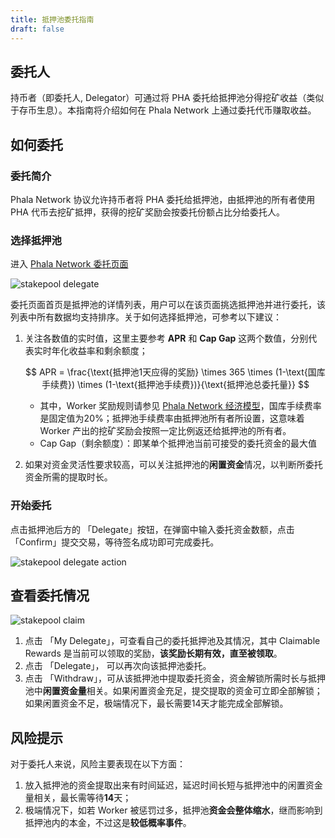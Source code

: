 ```yaml
---
title: 抵押池委托指南
draft: false
---
```


<script>
  MathJax = {
    tex: {
      inlineMath: [['$', '$'], ['\\(', '\\)']],
      displayMath: [['$$','$$'], ['\\[', '\\]']],
      processEscapes: true,
      processEnvironments: true
    },
    options: {
      skipHtmlTags: ['script', 'noscript', 'style', 'textarea', 'pre']
    }
  };
  window.addEventListener('load', (event) => {
      document.querySelectorAll("mjx-container").forEach(function(x){
        x.parentElement.classList += 'has-jax'})
    });
</script>
<script type="text/javascript" id="MathJax-script" async
  src="https://cdn.jsdelivr.net/npm/mathjax@3/es5/tex-mml-chtml.js"></script>

## 委托人

持币者（即委托人, Delegator）可通过将 PHA 委托给抵押池分得挖矿收益（类似于存币生息）。本指南将介绍如何在 Phala Network 上通过委托代币赚取收益。

## 如何委托

### 委托简介

Phala Network 协议允许持币者将 PHA 委托给抵押池，由抵押池的所有者使用 PHA 代币去挖矿抵押，获得的挖矿奖励会按委托份额占比分给委托人。

### 选择抵押池

进入 [Phala Network 委托页面](https://app.phala.network/delegate/)

![stakepool delegate](/images/docs/khala-user/stakepool-delegate.jpg)

委托页面首页是抵押池的详情列表，用户可以在该页面挑选抵押池并进行委托，该列表中所有数据均支持排序。关于如何选择抵押池，可参考以下建议：

1. 关注各数值的实时值，这里主要参考 **APR** 和 **Cap Gap** 这两个数值，分别代表实时年化收益率和剩余额度；

    $$
    APR = \frac{\text{抵押池1天应得的奖励} \times 365 \times (1-\text{国库手续费}) \times (1-\text{抵押池手续费})}{\text{抵押池总委托量}}
    $$

    - 其中，Worker 奖励规则请参见 [Phala Network 经济模型](https://mp.weixin.qq.com/s/E9p9619CS50T3oE_-QSIuQ)，国库手续费率是固定值为20%；抵押池手续费率由抵押池所有者所设置，这意味着 Worker 产出的挖矿奖励会按照一定比例返还给抵押池的所有者。
    - Cap Gap（剩余额度）：即某单个抵押池当前可接受的委托资金的最大值

2. 如果对资金灵活性要求较高，可以关注抵押池的**闲置资金**情况，以判断所委托资金所需的提取时长。

### 开始委托

点击抵押池后方的 「Delegate」按钮，在弹窗中输入委托资金数额，点击 「Confirm」提交交易，等待签名成功即可完成委托。

![stakepool delegate action](/images/docs/khala-user/stakepool-delegate-action.jpg)

## 查看委托情况

![stakepool claim](/images/docs/khala-user/stakepool-claim.jpg)

1. 点击 「My Delegate」，可查看自己的委托抵押池及其情况，其中 Claimable Rewards 是当前可以领取的奖励，**该奖励长期有效，直至被领取**。
2. 点击 「Delegate」， 可以再次向该抵押池委托。
3. 点击 「Withdraw」，可从该抵押池中提取委托资金，资金解锁所需时长与抵押池中**闲置资金量**相关。如果闲置资金充足，提交提取的资金可立即全部解锁；如果闲置资金不足，极端情况下，最长需要14天才能完成全部解锁。

## 风险提示

对于委托人来说，风险主要表现在以下方面：

1. 放入抵押池的资金提取出来有时间延迟，延迟时间长短与抵押池中的闲置资金量相关，最长需等待**14**天；
2. 极端情况下，如若 Worker 被惩罚过多，抵押池**资金会整体缩水**，继而影响到抵押池内的本金，不过这是**较低概率事件**。
